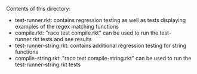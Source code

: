 Contents of this directory:
  - test-runner.rkt: contains regression testing as well as tests displaying examples of the regex matching functions
  - compile.rkt: "raco test compile.rkt" can be used to run the test-runner.rkt tests and see results
  - test-runner-string.rkt: contains additional regression testing for string functions
  - compile-string.rkt: "raco test compile-string.rkt" can be used to run the test-runner-string.rkt tests
  
